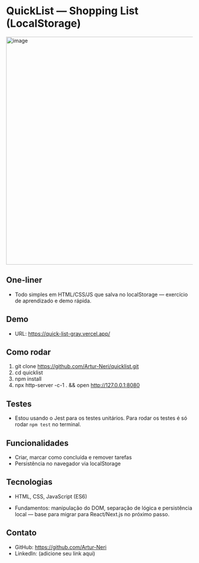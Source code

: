# QuickList — Shopping List (LocalStorage)

<img width="1462" height="616" alt="image" src="https://github.com/user-attachments/assets/00e192be-1724-4f6f-8166-261b2550dadf" />



## One‑liner
- Todo simples em HTML/CSS/JS que salva no localStorage — exercício de aprendizado e demo rápida.

## Demo
- URL: https://quick-list-gray.vercel.app/

## Como rodar
1. git clone https://github.com/Artur-Neri/quicklist.git
2. cd quicklist
3. npm install
4. npx http-server -c-1 . && open http://127.0.0.1:8080

## Testes
- Estou usando o Jest para os testes unitários. Para rodar os testes é só rodar ```npm test``` no terminal.

## Funcionalidades
- Criar, marcar como concluída e remover tarefas
- Persistência no navegador via localStorage

## Tecnologias
- HTML, CSS, JavaScript (ES6)

- Fundamentos: manipulação do DOM, separação de lógica e persistência local — base para migrar para React/Next.js no próximo passo.

## Contato
- GitHub: https://github.com/Artur-Neri
- LinkedIn: (adicione seu link aqui)
